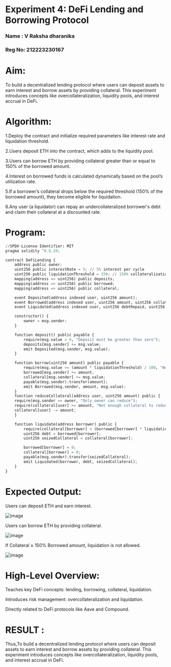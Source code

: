 # Experiment 4: DeFi Lending and Borrowing Protocol
### Name : V Raksha dharanika
### Reg No: 212223230167
# Aim:
To build a decentralized lending protocol where users can deposit assets to earn interest and borrow assets by providing collateral. This experiment introduces concepts like overcollateralization, liquidity pools, and interest accrual in DeFi.

# Algorithm:
1.Deploy the contract and initialize required parameters like interest rate and liquidation threshold.

2.Users deposit ETH into the contract, which adds to the liquidity pool.

3.Users can borrow ETH by providing collateral greater than or equal to 150% of the borrowed amount.

4.Interest on borrowed funds is calculated dynamically based on the pool’s utilization rate.

5.If a borrower’s collateral drops below the required threshold (150% of the borrowed amount), they become eligible for liquidation.

6.Any user (a liquidator) can repay an undercollateralized borrower's debt and claim their collateral at a discounted rate.

# Program:
```py
//SPDX-License-Identifier: MIT
pragma solidity ^0.8.20;

contract DeFiLending {
    address public owner;
    uint256 public interestRate = 5; // 5% interest per cycle
    uint256 public liquidationThreshold = 150; // 150% collateralization
    mapping(address => uint256) public deposits;
    mapping(address => uint256) public borrowed;
    mapping(address => uint256) public collateral;

    event Deposited(address indexed user, uint256 amount);
    event Borrowed(address indexed user, uint256 amount, uint256 collateral);
    event Liquidated(address indexed user, uint256 debtRepaid, uint256 collateralSeized);

    constructor() {
        owner = msg.sender;
    }

    function deposit() public payable {
        require(msg.value > 0, "Deposit must be greater than zero");
        deposits[msg.sender] += msg.value;
        emit Deposited(msg.sender, msg.value);
    }

    function borrow(uint256 amount) public payable {
        require(msg.value >= (amount * liquidationThreshold) / 100, "Nota enough collateral");
        borrowed[msg.sender] += amount;
        collateral[msg.sender] += msg.value;
        payable(msg.sender).transfer(amount);
        emit Borrowed(msg.sender, amount, msg.value);
    }
    function reduceCollateral(address user, uint256 amount) public {
    require(msg.sender == owner, "Only owner can reduce");
    require(collateral[user] >= amount, "Not enough collateral to reduce");
    collateral[user] -= amount;
    }

    function liquidate(address borrower) public {
        require(collateral[borrower] < (borrowed[borrower] * liquidationThreshold) / 100, "Not eligible for liquidation");
        uint256 debt = borrowed[borrower];
        uint256 seizedCollateral = collateral[borrower];

        borrowed[borrower] = 0;
        collateral[borrower] = 0;
        payable(msg.sender).transfer(seizedCollateral);
        emit Liquidated(borrower, debt, seizedCollateral);
    }
}

```
# Expected Output:
Users can deposit ETH and earn interest.



![image](https://github.com/user-attachments/assets/4c359583-68e4-46e5-bceb-2446b5038802)



Users can borrow ETH by providing collateral.



![image](https://github.com/user-attachments/assets/75472f4e-bb85-428c-9423-87573e1bc5fb)





If Collateral ≥ 150% Borrowed amount, liquidation is not allowed.




![image](https://github.com/user-attachments/assets/61901f3e-9bba-434c-8157-c1ecc4168b87)




# High-Level Overview:


Teaches key DeFi concepts: lending, borrowing, collateral, liquidation.


Introduces risk management: overcollateralization and liquidation.


Directly related to DeFi protocols like Aave and Compound.

# RESULT : 
Thus,To build a decentralized lending protocol where users can deposit assets to earn interest and borrow assets by providing collateral. This experiment introduces concepts like overcollateralization, liquidity pools, and interest accrual in DeFi.
